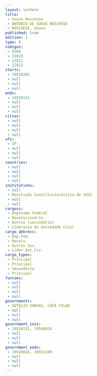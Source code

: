 ```yaml
---
layout: verbete
title:
 - Sousa Noschese
 - ANTONIO DE SOUSA NOSCHESE
 - NOSCHESE, Sousa
published: true
edition: 1  
type: B
codigos: 
 - 6106
 - 22810
 - 22811
 - 22812
starts: 
 - 19510201
 - null 
 - null 
 - null 
ends: 
 - 19550131
 - null 
 - null 
 - null 
cities: 
 - null 
 - null 
 - null 
 - null 
ufs: 
 - SP
 - null 
 - null 
 - null 
countries: 
 - null 
 - null 
 - null 
 - null 
institutions: 
 - null 
 - Revolução Constitucionalista de 1932
 - null 
 - null 
cargoss: 
 - Deputado Federal
 - Revolucionário
 - Outros (secundário)
 - Liderança da Sociedade Civil
cargo_abbrevs: 
 - Dep.Fed.
 - Revolu.
 - Outros Sec.
 - Lider.Soc.Civ.
cargo_types: 
 - Principal
 - Principal
 - Secundário
 - Principal
funcoes: 
 - null 
 - null 
 - null 
 - null 
governments: 
 - GETÚLIO VARGAS, CAFÉ FILHO
 - null 
 - null 
 - null 
government_inis: 
 - 19510131, 19540824
 - null 
 - null 
 - null 
government_ends: 
 - 19540824, 19551109
 - null 
 - null 
 - null 
---
```


